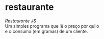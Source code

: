 # restaurante
 *Restaurante JS*  
Um simples programa que lê o preço por quilo  
e o consumo (em gramas) de um cliente.